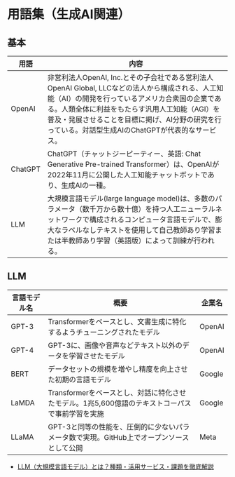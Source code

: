# 用語集（生成AI関連）

## 基本

| 用語 | 内容 |
| --- | --- |
| OpenAI  | 非営利法人OpenAI, Inc.とその子会社である営利法人OpenAI Global, LLCなどの法人から構成される、人工知能（AI）の開発を行っているアメリカ合衆国の企業である。人類全体に利益をもたらす汎用人工知能（AGI）を普及・発展させることを目標に掲げ、AI分野の研究を行っている。対話型生成AIのChatGPTが代表的なサービス。 |
| ChatGPT | ChatGPT（チャットジーピーティー、英語: Chat Generative Pre-trained Transformer）は、OpenAIが2022年11月に公開した人工知能チャットボットであり、生成AIの一種。 |
| LLM | 大規模言語モデル(large language model)は、多数のパラメータ（数千万から数十億）を持つ人工ニューラルネットワークで構成されるコンピュータ言語モデルで、膨大なラベルなしテキストを使用して自己教師あり学習または半教師あり学習（英語版）によって訓練が行われる。 |

## LLM

| 言語モデル名 | 概要 | 企業名 |
| --- | --- | --- |
| GPT-3 | Transformerをベースとし、文書生成に特化するようチューニングされたモデル | OpenAI |
| GPT-4 | GPT-3に、画像や音声などテキスト以外のデータを学習させたモデル | OpenAI |
| BERT | データセットの規模を増やし精度を向上させた初期の言語モデル | Google |
| LaMDA | Transformerをベースとし、対話に特化させたモデル。1兆5,600億語のテキストコーパスで事前学習を実施 | Google |
| LLaMA | GPT-3と同等の性能を、圧倒的に少ないパラメータ数で実現。GitHub上でオープンソースとして公開 | Meta |

+ [LLM（大規模言語モデル）とは？種類・活用サービス・課題を徹底解説](https://aismiley.co.jp/ai_news/what-is-large-language-models/)